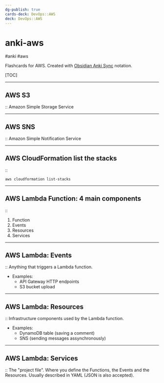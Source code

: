 ```yaml
---
dg-publish: true
cards-deck: DevOps::AWS
deck: DevOps::AWS
---
```

# anki-aws

#anki #aws

Flashcards for AWS. Created with [Obsidian Anki Sync](https://github.com/debanjandhar12/Obsidian-Anki-Sync) notation.

[TOC]

---

<!-- basicblock-start oid="ObsY4yApwEghuYjoVMOAmPH7" -->
## AWS S3
::
Amazon Simple Storage Service
<!-- basicblock-end -->


---

<!-- basicblock-start oid="ObsOM3IWrrFy4NVd4qNciJyI" -->
## AWS SNS
::
Amazon Simple Notification Service
<!-- basicblock-end -->


---

<!-- basicblock-start oid="ObsSUVn0Y3f3xZg4QgvHPBj1" -->
## AWS CloudFormation list the stacks
::
```shell
aws cloudformation list-stacks
```
<!-- basicblock-end -->


---

<!-- basicblock-start oid="ObsLaJrtBNxyvNQWIG2zrEiL" -->
## AWS Lambda Function: 4 main components
::
1. Function
2. Events
3. Resources
4. Services
<!-- basicblock-end -->


---

<!-- basicblock-start oid="ObsQUn4w2p9wu86fGf7Om9fA" -->
## AWS Lambda: Events
::
Anything that triggers a Lambda function.

- Examples:
    - API Gateway HTTP endpoints
    - S3 bucket upload
<!-- basicblock-end -->


---

<!-- basicblock-start oid="ObsUUGfhzVltjJM53GZoCRDn" -->
## AWS Lambda: Resources
::
Infrastructure components used by the Lambda function.

- Examples:
    - DynamoDB table (saving a comment)
    - SNS (sending messages assynchronously)
<!-- basicblock-end -->


---

<!-- basicblock-start oid="Obsh3Max668bMcaPXnmWwOqG" -->
## AWS Lambda: Services
::
The "project file". Where you define the Functions, the Events and the Resources.
Usually described in YAML (JSON is also accepted).
<!-- basicblock-end -->
